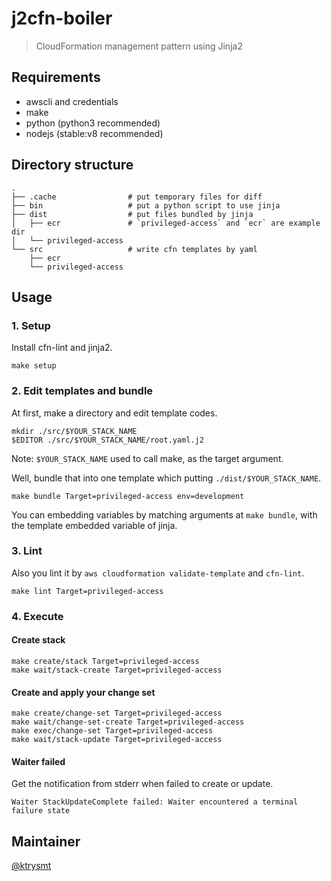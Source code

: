 # j2cfn-boiler

> CloudFormation management pattern using Jinja2

## Requirements

* awscli and credentials
* make
* python (python3 recommended)
* nodejs (stable:v8 recommended)

## Directory structure

```
.
├── .cache                # put temporary files for diff
├── bin                   # put a python script to use jinja
├── dist                  # put files bundled by jinja
│   ├── ecr               # `privileged-access` and `ecr` are example dir
│   └── privileged-access
└── src                   # write cfn templates by yaml
    ├── ecr
    └── privileged-access
```

## Usage

### 1. Setup

Install cfn-lint and jinja2.

```
make setup
```

### 2. Edit templates and bundle

At first, make a directory and edit template codes.

```
mkdir ./src/$YOUR_STACK_NAME
$EDITOR ./src/$YOUR_STACK_NAME/root.yaml.j2
```

Note: `$YOUR_STACK_NAME` used to call make, as the target argument.

Well, bundle that into one template which putting `./dist/$YOUR_STACK_NAME`.

```
make bundle Target=privileged-access env=development
```

You can embedding variables by matching arguments at `make bundle`, with the template embedded variable of jinja.

### 3. Lint

Also you lint it by `aws cloudformation validate-template` and `cfn-lint`.

```
make lint Target=privileged-access
```

### 4. Execute

#### Create stack

```
make create/stack Target=privileged-access
make wait/stack-create Target=privileged-access
```

#### Create and apply your change set

```
make create/change-set Target=privileged-access
make wait/change-set-create Target=privileged-access
make exec/change-set Target=privileged-access
make wait/stack-update Target=privileged-access
```

#### Waiter failed

Get the notification from stderr when failed to create or update.

```
Waiter StackUpdateComplete failed: Waiter encountered a terminal failure state
```



## Maintainer

[@ktrysmt](https://twitter.com/ktrysmt)
